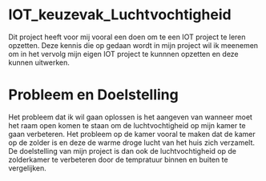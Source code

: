 # IOT_keuzevak_Luchtvochtigheid
Dit project heeft voor mij vooral een doen om te een IOT project te leren opzetten. Deze kennis die op gedaan wordt in mijn project wil ik meenemen om in het vervolg mijn eigen IOT project te kunnnen opzetten en deze kunnen uitwerken.


# Probleem en Doelstelling
Het probleem dat ik wil gaan oplossen is het aangeven van wanneer moet het raam open komen te staan om de luchtvochtigheid op mijn kamer te gaan verbeteren. Het probleem op de kamer vooral te maken dat de kamer op de zolder is en deze de warme droge lucht van het huis zich verzamelt. De doelstelling van mijn project is dan ook de luchtvochtigheid op de zolderkamer te verbeteren door de tempratuur binnen en buiten te vergelijken. 
